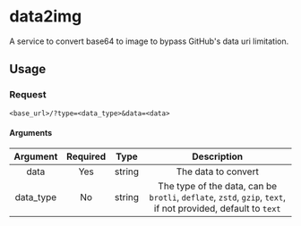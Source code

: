 # data2img

A service to convert base64 to image to bypass GitHub's data uri limitation.

## Usage

### Request

`<base_url>/?type=<data_type>&data=<data>`

#### Arguments

| Argument  | Required |  Type  |                                                 Description                                                  |
|:---------:|:--------:|:------:|:------------------------------------------------------------------------------------------------------------:|
|   data    |   Yes    | string |                                             The data to convert                                              |
| data_type |    No    | string | The type of the data, can be `brotli`, `deflate`, `zstd`, `gzip`, `text`, if not provided, default to `text` |